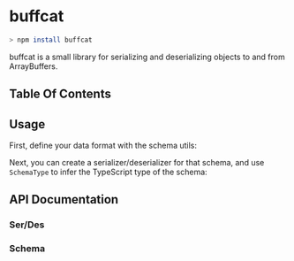 # buffcat

```sh
> npm install buffcat
```

buffcat is a small library for serializing and deserializing objects to and from ArrayBuffers.

## Table Of Contents

<TOC />

## Usage

First, define your data format with the schema utils:

<Snippet source="./snippets.ts" select="schema" />

Next, you can create a serializer/deserializer for that schema, and use `SchemaType` to infer the TypeScript type of the schema:

<Snippet source="./snippets.ts" select="serdes" />

## API Documentation

### Ser/Des

<RenderType type="import('buffcat').serDes" />

### Schema

<RenderType type="import('buffcat').boolean" />

<RenderType type="import('buffcat').string" />

<RenderType type="import('buffcat').number" />

<RenderType type="import('buffcat').int8" />

<RenderType type="import('buffcat').uint8" />

<RenderType type="import('buffcat').int16" />

<RenderType type="import('buffcat').uint16" />

<RenderType type="import('buffcat').int32" />

<RenderType type="import('buffcat').uint32" />

<RenderType type="import('buffcat').float32" />

<RenderType type="import('buffcat').float64" />

<RenderType type="import('buffcat').any" />

<RenderType type="import('buffcat').list" />

<RenderType type="import('buffcat').object" />

<RenderType type="import('buffcat').record" />
